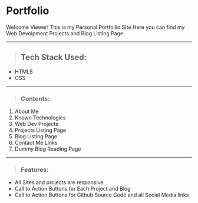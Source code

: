 # Portfolio
Welcome Viewer!
This is my Personal Portfoilio SIte 
Here you can find my Web Devolpment Projects and Blog Listing Page.

----
>## Tech Stack Used:

-   HTML5
-   CSS

----

>### Contents:

1.  About Me
2.  Known Technologies
3.  Web Dev Projects
4.  Projects Listing Page
4.  Blog Listing Page
5.  Contact Me Links
6.  Dummy Blog Reading Page

-----

>### Features:

- All Sites and projects are responsive.
- Call to Action Buttons for Each Project and Blog
- Call to Action Buttons for Github Source Code and all Social Media links
